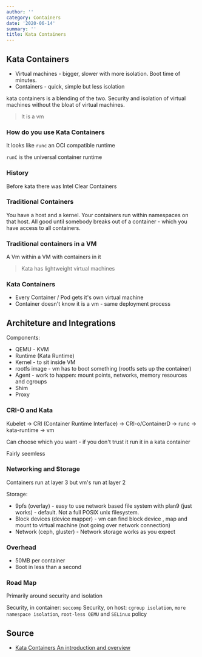 ```yaml
---
author: ''
category: Containers
date: '2020-06-14'
summary: ''
title: Kata Containers
---
```

## Kata Containers

* Virtual machines - bigger, slower with more isolation. Boot time of minutes.
* Containers - quick, simple but less isolation

kata containers is a blending of the two. Security and isolation of virtual machines without the bloat of virtual machines.

> It is a vm

### How do you use Kata Containers

It looks like `runc` an OCI compatible runtime

`runC` is the universal container runtime

### History

Before kata there was Intel Clear Containers

### Traditional Containers

You have a host and a kernel. Your containers run within namespaces on that host.
All good until somebody breaks out of a container - which you have access to all containers.

### Traditional containers in a VM

A Vm within a VM with containers in it

> Kata has lightweight virtual machines

### Kata Containers

* Every Container / Pod gets it's own virtual machine
* Container doesn't know it is a vm - same deployment process

## Architeture and Integrations

Components:

* QEMU - KVM
* Runtime (Kata Runtime)
* Kernel - to sit inside VM
* rootfs image - vm has to boot something (rootfs sets up the container)
* Agent - work to happen: mount points, networks, memory resources and cgroups
* Shim
* Proxy

### CRI-O and Kata

Kubelet -> CRI (Container Runtime Interface) -> CRI-o/ContainerD    -> runc
                                                                    -> kata-runtime -> vm

Can choose which you want - if you don't trust it run it in a kata container

Fairly seemless

### Networking and Storage

Containers run at layer 3 but vm's run at layer 2

Storage:

* 9pfs (overlay) - easy to use network based file system with plan9 (just works) - default. Not a full POSIX unix filesystem.
* Block devices (device mapper) - vm can find block device , map and mount to virtual machine (not going over network connection)
* Network (ceph, gluster) - Network storage works as you expect

### Overhead

* 50MB per container
* Boot in less than a second

### Road Map

Primarily around security and isolation

Security, in container: `seccomp`
Security, on host: `cgroup isolation`, `more namespace isolation`, `root-less QEMU` and `SELinux` policy


## Source

* [Kata Containers An introduction and overview](https://www.youtube.com/watch?v=4gmLXyMeYWI)






